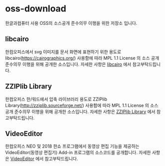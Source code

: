 # oss-download
한글과컴퓨터 사용 OSS의 소스공개 준수의무 이행을 위한 저장소 입니다.

libcairo 
-------------
한컴오피스에서 svg 이미지를 문서 화면에 표현하기 위한 용도로 libcairo(https://cairographics.org/) 사용함에 따라 MPL 1.1 License 의 소스 공개 준수의무 이행을 위해 공개한 소스입니다.
자세한 사항은 [libcairo](https://github.com/hancom-io/oss-download/tree/main/libcairo) 에서 참고부탁드립니다.

ZZIPlib Library
-------------
한컴오피스 한/워드에서 압축 라이브러리 용도로 ZZIPlib Library(http://zziplib.sourceforge.net/) 사용함에 따라 MPL 1.1 License 의 소스 공개 준수의무 이행을 위해 공개한 소스입니다.
자세한 사항은 [ZZIPlib Library](https://github.com/hancom-io/oss-download/tree/main/zzip) 에서 참고부탁드립니다.

VideoEditor
-------------
한컴오피스 NEO 및 2018 한쇼 프로그램에서 동영상 편집 기능을 제공하는 VideoEditor(동영상 편집기) Add-in 프로그램의 소스코드를 공개합니다.
자세한 사항은 [VideoEditor](https://github.com/hancom-io/oss-download/tree/main/videoeditor) 에서 참고부탁드립니다.
